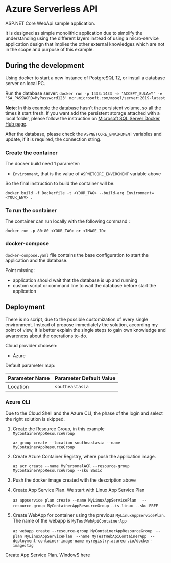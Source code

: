 # Azure Serverless API #

ASP.NET Core WebApi sample application.

It is designed as simple monolithic application due to simplify the understanding using the different layers instead of using a micro-service application design that implies the other external knowledges which are not in the scope and purpose of this example.

## During the development ## 

Using docker to start a new instance of PostgreSQL 12, or install a database server on local PC.

Run the database server: `docker run -p 1433:1433 -e 'ACCEPT_EULA=Y' -e 'SA_PASSWORD=MyPassword123' mcr.microsoft.com/mssql/server:2019-latest`

**Note**: In this example the database hasn't the persistent volume, so all the times it start fresh. If you want add the persistent storage attached with a local folder, please follow the instruction on [Microsoft SQL Server Docker Hub page](https://hub.docker.com/_/microsoft-mssql-server).

After the database, please check the `ASPNETCORE_ENVIROMENT` variables and update, if it is required, the connection string.

### Create the container ###

The docker build need 1 parameter:

 * `Environment`, that is the value of `ASPNETCORE_ENVIROMENT` variable above

So the final instruction to build the container will be:

 `docker build -f Dockerfile -t <YOUR_TAG> --build-arg Environment=<YOUR_ENV> .`

### To run the container ###

The container can run locally with the following command :

 `docker run -p 80:80 <YOUR_TAG> or <IMAGE_ID>`

### docker-compose ###

`docker-compose.yaml` file contains the base configuration to start the application and the database.

Point missing:
 * application should wait that the database is up and running
 * custom script or command line to wait the database before start the application

## Deployment ##

There is no script, due to the possible customization of every single environment. Instead of propose immediately the solution, according my point of view, it is better explain the single steps to gain own knowledge and awareness about the operations to-do.

Cloud provider choosen:
 * Azure

Default parameter map:

| Parameter Name | Parameter Default Value |
|----------------|-------------------------|
| Location | `southeastasia` |



### Azure CLI ###

Due to the Cloud Shell and the Azure CLI, the phase of the login and select the right solution is skipped.

1. Create the Resource Group, in this example `MyContainerAppResourceGroup`

    `az group create --location southeastasia --name MyContainerAppResourceGroup`

2. Create Azure Container Registry, where push the application image.

    `az acr create --name MyPersonalACR --resource-group MyContainerAppResourceGroup --sku Basic`

3. Push the docker image created with the description above




4. Create App Service Plan. We start with Linux App Service Plan

    `az appservice plan create --name MyLinuxAppServicePlan `
        ` --resource-group MyContainerAppResourceGroup`
        ` --is-linux --sku FREE `

5. Create WebApp for container using the previous `MyLinuxAppServicePlan`. The name of the webapp is `MyTestWebApiContainerApp`

    `az webapp create --resource-group MyContainerAppResourceGroup `
        `--plan MyLinuxAppServicePlan `
        `--name MyTestWebApiContainerApp `
        `--deployment-container-image-name myregistry.azurecr.io/docker-image:tag`



Create App Service Plan. Window$ here